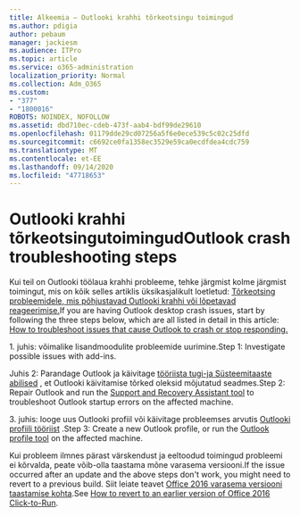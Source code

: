 ```yaml
---
title: Alkeemia – Outlooki krahhi tõrkeotsingu toimingud
ms.author: pdigia
author: pebaum
manager: jackiesm
ms.audience: ITPro
ms.topic: article
ms.service: o365-administration
localization_priority: Normal
ms.collection: Adm_O365
ms.custom:
- "377"
- "1800016"
ROBOTS: NOINDEX, NOFOLLOW
ms.assetid: dbd710ec-cdeb-473f-aab4-bdf99de29610
ms.openlocfilehash: 01179dde29cd07256a5f6e0ece539c5c02c25dfd
ms.sourcegitcommit: c6692ce0fa1358ec3529e59ca0ecdfdea4cdc759
ms.translationtype: MT
ms.contentlocale: et-EE
ms.lasthandoff: 09/14/2020
ms.locfileid: "47718653"
---
```

# <a name="outlook-crash-troubleshooting-steps"></a><span data-ttu-id="fea92-102">Outlooki krahhi tõrkeotsingutoimingud</span><span class="sxs-lookup"><span data-stu-id="fea92-102">Outlook crash troubleshooting steps</span></span>

<span data-ttu-id="fea92-103">Kui teil on Outlooki töölaua krahhi probleeme, tehke järgmist kolme järgmist toimingut, mis on kõik selles artiklis üksikasjalikult loetletud: [Tõrkeotsing probleemidele, mis põhjustavad Outlooki krahhi või lõpetavad reageerimise.](https://docs.microsoft.com/exchange/troubleshoot/outlook-crashes/crash-issues)</span><span class="sxs-lookup"><span data-stu-id="fea92-103">If you are having Outlook desktop crash issues, start by following the three steps below, which are all listed in detail in this article: [How to troubleshoot issues that cause Outlook to crash or stop responding.](https://docs.microsoft.com/exchange/troubleshoot/outlook-crashes/crash-issues)</span></span>
  
<span data-ttu-id="fea92-104">1. juhis: võimalike lisandmoodulite probleemide uurimine.</span><span class="sxs-lookup"><span data-stu-id="fea92-104">Step 1: Investigate possible issues with add-ins.</span></span>
  
<span data-ttu-id="fea92-105">Juhis 2: Parandage Outlook ja käivitage [tööriista tugi-ja Süsteemitaaste abilised](https://aka.ms/SaRA-OutlookWontStart) , et Outlooki käivitamise tõrked oleksid mõjutatud seadmes.</span><span class="sxs-lookup"><span data-stu-id="fea92-105">Step 2: Repair Outlook and run the [Support and Recovery Assistant tool](https://aka.ms/SaRA-OutlookWontStart) to troubleshoot Outlook startup errors on the affected machine.</span></span>
  
<span data-ttu-id="fea92-106">3. juhis: looge uus Outlooki profiil või käivitage probleemses arvutis [Outlooki profiili tööriist](https://aka.ms/SaRA-OutlookSetupProfile) .</span><span class="sxs-lookup"><span data-stu-id="fea92-106">Step 3: Create a new Outlook profile, or run the [Outlook profile tool](https://aka.ms/SaRA-OutlookSetupProfile) on the affected machine.</span></span>
  
<span data-ttu-id="fea92-107">Kui probleem ilmnes pärast värskendust ja eeltoodud toimingud probleemi ei kõrvalda, peate võib-olla taastama mõne varasema versiooni.</span><span class="sxs-lookup"><span data-stu-id="fea92-107">If the issue occurred after an update and the above steps don't work, you might need to revert to a previous build.</span></span> <span data-ttu-id="fea92-108">Siit leiate teavet [Office 2016 varasema versiooni taastamise kohta](https://support.microsoft.com/help/2770432).</span><span class="sxs-lookup"><span data-stu-id="fea92-108">See [How to revert to an earlier version of Office 2016 Click-to-Run](https://support.microsoft.com/help/2770432).</span></span>
  